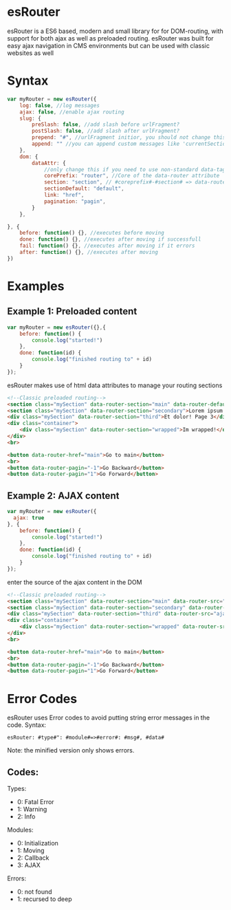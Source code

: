 # esRouter

esRouter is a ES6 based, modern and small library for for DOM-routing, with support for both ajax as well as preloaded routing. esRouter was built for easy ajax navigation in CMS environments but can be used with classic websites as well

# Syntax

```javascript
var myRouter = new esRouter({
    log: false, //log messages
    ajax: false, //enable ajax routing
    slug: {
        preSlash: false, //add slash before urlFragment?
        postSlash: false, //add slash after urlFragment?
        prepend: "#", //urlFragment initior, you should not change this
        append: "" //you can append custom messages like 'currentSection='
    },
    dom: {
        dataAttr: {
            //only change this if you need to use non-standard data-tags
            corePrefix: "router", //Core of the data-router attribute
            section: "section", // #coreprefix#-#section# => data-router-section
            sectionDefault: "default",
            link: "href",
            pagination: "pagin",
        }
    },

}, {
    before: function() {}, //executes before moving
    done: function() {}, //executes after moving if successfull
    fail: function() {}, //executes after moving if it errors
    after: function() {}, //executes after moving
})
```

# Examples

## Example 1: Preloaded content

```javascript
var myRouter = new esRouter({},{
    before: function() {
        console.log("started!")
    },
    done: function(id) {
        console.log("finished routing to" + id)
    }
});
```

esRouter makes use of html data attributes to manage your routing sections

```html
<!--Classic preloaded routing-->
<section class="mySection" data-router-section="main" data-router-default="true">Hello World! Page 1</section>
<section class="mySection" data-router-section="secondary">Lorem ipsum! Page 2</section>
<div class="mySection" data-router-section="third">Et dolor! Page 3</div>
<div class="container">
    <div class="mySection" data-router-section="wrapped">Im wrapped!</div>
</div>
<br>

<button data-router-href="main">Go to main</button>
<br>
<button data-router-pagin="-1">Go Backward</button>
<button data-router-pagin="1">Go Forward</button>
```

## Example 2: AJAX content

```javascript
var myRouter = new esRouter({
  ajax: true
}, {
    before: function() {
        console.log("started!")
    },
    done: function(id) {
        console.log("finished routing to" + id)
    }
});
```

enter the source of the ajax content in the DOM

```html
<!--Classic preloaded routing-->
<section class="mySection" data-router-section="main" data-router-src="ajax/main.html" data-router-default="true"></section>
<section class="mySection" data-router-section="secondary" data-router-src="ajax/secondary.html"></section>
<div class="mySection" data-router-section="third" data-router-src="ajax/third.html"></div>
<div class="container">
    <div class="mySection" data-router-section="wrapped" data-router-src="ajax/last.html"></div>
</div>
<br>

<button data-router-href="main">Go to main</button>
<br>
<button data-router-pagin="-1">Go Backward</button>
<button data-router-pagin="1">Go Forward</button>
```

# Error Codes

esRouter uses Error codes to avoid putting string error messages in the code. Syntax:

```
esRouter: #type#": #module#=>#error#: #msg#, #data#
```

Note: the minified version only shows errors.

## Codes:

Types:

- 0: Fatal Error
- 1: Warning
- 2: Info

Modules:

- 0: Initialization
- 1: Moving
- 2: Callback
- 3: AJAX

Errors:

- 0: not found
- 1: recursed to deep
